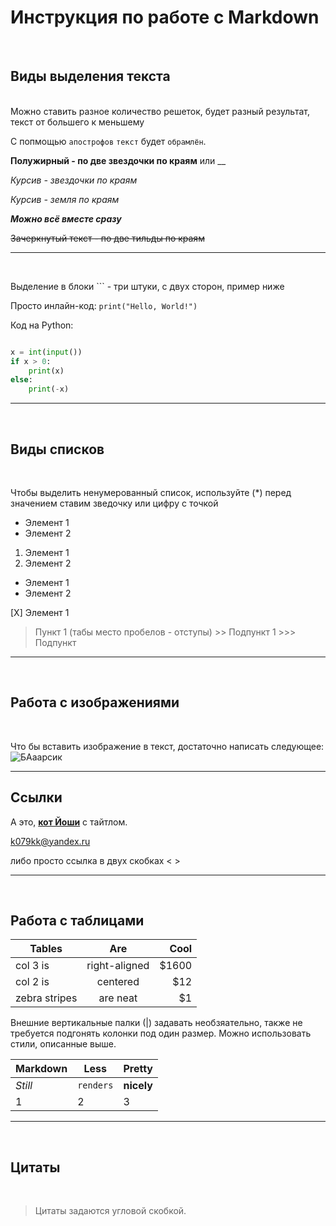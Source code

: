 # Инструкция по работе с Markdown
<br/>


## Виды выделения текста
<br/>
Можно ставить разное количество решеток, будет разный результат, текст от большего к меньшему

С попмощью `апострофов` `текст` будет `обрамлён`.

**Полужирный - по две звездочки по краям** или __

*Курсив - звездочки по краям*

_Курсив - земля по краям_

**_Можно всё вместе сразу_**

~~Зачеркнутый текст - по две тильды по краям~~




---
<br/>

Выделение в блоки ``` - три штуки, с двух сторон, пример ниже

Просто инлайн-код: `print("Hello, World!")`

Код на Python:

```python

x = int(input())
if x > 0:
    print(x)
else:
    print(-x)
```

---

<br/>

## Виды списков
<br/>

Чтобы выделить ненумерованный список, используйте (*)
перед значением ставим зведочку или цифру с точкой

* Элемент 1
* Элемент 2

1. Элемент 1
2. Элемент 2

- Элемент 1
- Элемент 2

[X] Элемент 1

> Пункт 1 (табы место пробелов - отступы)
    >> Подпункт 1
        >>> Подпункт

---
<br/>

## Работа с изображениями

<br/>

Что бы вставить изображение в текст, достаточно написать следующее: ![БАаарсик](cat1.jpg "Барсик тобой не доволен")

---

## Ссылки

А это, [**кот Йоши**](https://disk.yandex.ru/client/recent?idApp=client&dialog=slider&idDialog=%2Fdisk%2F%D0%97%D0%B0%D0%B3%D1%80%D1%83%D0%B7%D0%BA%D0%B8%2FIMG_20220317_222658.jpg ) с тайтлом.

<k079kk@yandex.ru>

либо просто ссылка в двух скобках < >

---
<br/>

## Работа с таблицами


| Tables        | Are           | Cool  |
| ------------- |:-------------:| -----:|
| col 3 is      | right-aligned | $1600 |
| col 2 is      | centered      |   $12 |
| zebra stripes | are neat      |    $1 |

Внешние вертикальные палки (|) задавать необзяательно, также не требуется подгонять колонки под один размер. Можно использовать стили, описанные выше.

Markdown | Less | Pretty
--- | --- | ---
*Still* | `renders` | **nicely**
1 | 2 | 3

---
<br/>


## Цитаты
<br/>



> Цитаты задаются угловой скобкой.